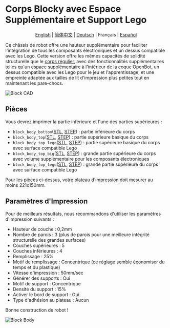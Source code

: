 # Corps Blocky avec Espace Supplémentaire et Support Lego

<p align="center">
  <a href="README.md">English</a> |
  <a href="README.zh-CN.md">简体中文</a> |
  <a href="README.de-DE.md">Deutsch</a> |
  <span>Français</span> |
  <a href="README.es-ES.md">Español</a>
</p>

Ce châssis de robot offre une hauteur supplémentaire pour faciliter l'intégration de tous les composants électroniques et un dessus compatible avec les Lego. Cette version offre les mêmes capacités de solidité structurelle que le [corps régulier](../regular_body/), avec des fonctionnalités supplémentaires telles qu'un espace supplémentaire à l'intérieur de la coque OpenBot, un dessus compatible avec les Lego pour le jeu et l'apprentissage, et une empreinte adaptée aux tailles de lit d'impression plus petites tout en maintenant les pare-chocs.

![Block CAD](../../../../docs/images/block_cad.jpg)

## Pièces

Vous devrez imprimer la partie inférieure et l'une des parties supérieures :

- `block_body_bottom`([STL](block_body_bottom.stl), [STEP](block_body_bottom.step)) : partie inférieure du corps
- `block_body_top`([STL](block_body_top.stl), [STEP](block_body_top.step)) : partie supérieure basique du corps
- `block_body_top_lego`([STL](block_body_top_lego.stl), [STEP](block_body_top_lego.step)) : partie supérieure basique du corps avec surface compatible Lego
- `block_body_top_big`([STL](block_body_top_big.stl), [STEP](block_body_top_big.step)) : grande partie supérieure du corps avec volume supplémentaire pour les composants électroniques
- `block_body_top_lego`([STL](block_body_top_big_lego.stl), [STEP](block_body_top_big_lego.step)) : grande partie supérieure du corps avec surface compatible Lego

Pour les pièces ci-dessus, votre plateau d'impression doit mesurer au moins 221x150mm.

## Paramètres d'Impression

Pour de meilleurs résultats, nous recommandons d'utiliser les paramètres d'impression suivants :

- Hauteur de couche : 0,2mm
- Nombre de parois : 3 (plus de parois pour une meilleure intégrité structurelle des grandes surfaces)
- Couches supérieures : 5
- Couches inférieures : 4
- Remplissage : 25%
- Motif de remplissage : Concentrique (ce réglage semble économiser du temps et du plastique)
- Vitesse d'impression : 50mm/sec
- Générer des supports : Oui
- Motif de support : Concentrique
- Densité du support : 15%
- Activer le bord de support : Oui
- Type d'adhésion au plateau : Aucun

Bonne construction de robot !

![Block Body](../../../../docs/images/block_body.jpg)